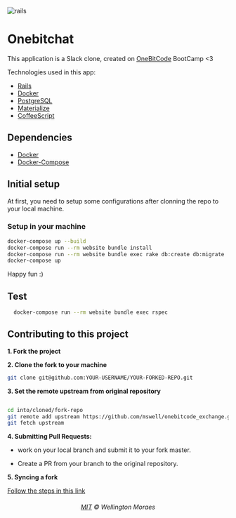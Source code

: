 ![rails](https://img.shields.io/docker/automated/jrottenberg/ffmpeg.svg)

# Onebitchat

This application is a Slack clone, created on [OneBitCode](http://onebitcode.com/) BootCamp <3

Technologies used in this app:

- [Rails](http://rubyonrails.org/)
- [Docker](https://docs.docker.com/)
- [PostgreSQL](https://www.postgresql.org/)
- [Materialize](http://materializecss.com/)
- [CoffeeScript](http://coffeescript.org/)

## Dependencies

- [Docker](https://docs.docker.com/)
- [Docker-Compose](https://docs.docker.com/compose/)

## Initial setup

At first, you need to setup some configurations after clonning the repo to your local machine.

### Setup in your machine

 ```sh
 docker-compose up --build
 docker-compose run --rm website bundle install
 docker-compose run --rm website bundle exec rake db:create db:migrate
 docker-compose up 
 ```
Happy fun :)

## Test
```sh
  docker-compose run --rm website bundle exec rspec
```

## Contributing to this project

 **1. Fork the project**

 **2. Clone the fork to your machine**

 ```sh
 git clone git@github.com:YOUR-USERNAME/YOUR-FORKED-REPO.git
 ```

 **3. Set the remote upstream from original repository**

 ```sh

 cd into/cloned/fork-repo
 git remote add upstream https://github.com/mswell/onebitcode_exchange.git
 git fetch upstream
 ```
 **4. Submitting Pull Requests:**

 * work on your local branch and submit it to your fork master.

 * Create a PR from your branch to the original repository.


 **5. Syncing a fork**

 [Follow the steps in this link](https://help.github.com/articles/syncing-a-fork/)


<h6 align="center">
	<a href="https://goo.gl/EHhrcC">MIT</a>
	©
	Wellington Moraes
</h6>

